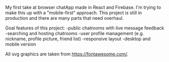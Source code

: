   My first take at browser chatApp made in React and Firebase. I'm trying to make this up with a "mobile-first" approach. This project is still in production and there are many parts that need overhaul.
  
 Goal features of this project:
-public chatrooms with live message feedback
-searching and hosting chatrooms
-user profile management (e.g. nickname, profile picture, friend list)
-responsive layout
-desktop and mobile version

All svg graphics are taken from https://fontawesome.com/.
